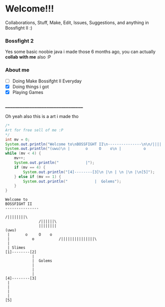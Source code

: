 # Welcome!!!
Collaborations, Stuff, Make, Edit, Issues, Suggestions, and anything in Bossfight II :)
### Bossfight 2
Yes some basic noobie java i made those 6 months ago, you can actually __collab with me__ also :P
### About me
- [ ] Doing Make Bossifght II Everyday
- [x] Doing things i got
- [x] Playing Games
### ________________________________
Oh yeah also this is a art i made tho
```java
/*
Art for free sell of me :P
*/
int mv = 0;
System.out.println("Welcome to\nBOSSFIGHT II\n---------------\n\n/||||||||\\\n               /||||||\\\n               ||||||||");
System.out.println("(uwu)\n |       o     O    o\n |          o           /|||||||||||||||\\\n |\n | Slimes\n[1]--------[2]");
while (mv < 4) {
    mv++;
    System.out.println("            |");
    if (mv == 4) {
        System.out.println("[4]--------[3]\n |\n | \n |\n |\n[5]");
    } else if (mv == 1) {
        System.out.println("            |  Golems");
    }
} 
```
```
Welcome to
BOSSFIGHT II
---------------

/||||||||\
               /||||||\
               ||||||||
(uwu)
 |       o     O    o
 |          o           /|||||||||||||||\
 |
 | Slimes
[1]--------[2]
            |
            |  Golems
            |
            |
            |
[4]--------[3]
 |
 | 
 |
 |
[5]
```
